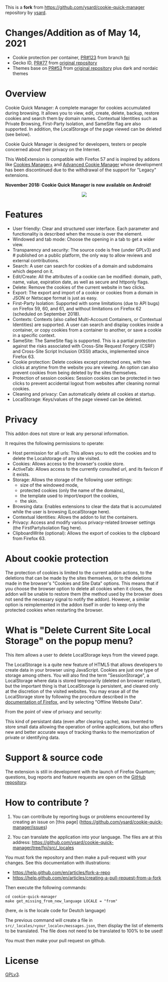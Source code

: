 This is a **fork** from https://github.com/ysard/cookie-quick-manager repository by [ysard](https://github.com/ysard).

# Changes/Addition as of May 14, 2021

- Cookie protection per container, [PR#123](https://github.com/ysard/cookie-quick-manager/pull/123) from branch [fpi](https://github.com/ralphocdol/cookie-quick-manager/tree/fpi)
- Gecko ID, [PR#77](https://github.com/ysard/cookie-quick-manager/pull/77) from [original repository](https://github.com/ysard/cookie-quick-manager)
- Themes base on [PR#53](https://github.com/ysard/cookie-quick-manager/pull/53) from [original repository](https://github.com/ysard/cookie-quick-manager) plus dark and nordaic themes

# Overview

Cookie Quick Manager: A complete manager for cookies accumulated during browsing.
It allows you to view, edit, create, delete, backup, restore cookies and search them by domain names. Contextual Identities such as Private Browsing, First-Party Isolation, and SameSite flag are also supported.
In addition, the LocalStorage of the page viewed can be deleted (see below).

Cookie Quick Manager is designed for developers, testers or people
concerned about their privacy on the Internet.

This WebExtension is compatible with Firefox 57 and is inspired by addons like [Cookies Manager+](https://addons.mozilla.org/fr/firefox/addon/cookies-manager-plus/) and [Advanced Cookie Manager](https://addons.mozilla.org/fr/firefox/addon/cookie-manager/) whose development has been discontinued due to the withdrawal of the support for "Legacy" extensions.

**November 2018: Cookie Quick Manager is now available on Android!**

<p align="center">
<img  src="https://raw.githubusercontent.com/ysard/cookie-quick-manager/fpi/AMO/screenshots/github.png">
</p>

# Features

- User friendly: Clear and structured user interface. Each parameter and functionality is described when the mouse is over the element.
- Windowed and tab mode: Choose the opening in a tab to get a wider view.
- Transparency and security: The source code is free (under GPLv3) and # published on a public platform, the only way to allow reviews and external contributions.
- Search: A user can search for cookies of a domain and subdomains which depend on it.
- Edit/Create: All the attributes of a cookie can be modified: domain, path, name, value, expiration date, as well as secure and httponly flags.
- Delete: Remove the cookies of the current website in two clicks.
- Export: The export and import of a cookie or cookies from a domain in JSON or Netscape format is just as easy.
- First-Party Isolation: Supported with some limitations (due to API bugs) on Firefox 59, 60, and 61, and without limitations on Firefox 62 (scheduled on September 2018).
- Contexts: Contexts (also called Multi-Account Containers, or Contextual Identities) are supported. A user can search and display cookies inside a container, or copy cookies from a container to another, or save a cookie in a specific context.
- SameSite: The SameSite flag is supported. This is a partial protection against the risks associated with Cross-Site Request Forgery (CSRF) and Cross-Site Script Inclusion (XSSI) attacks, implemented since Firefox 63.
- Cookie protection: Delete cookies except protected ones, with two clicks at anytime from the website you are viewing. An option can also prevent cookies from being deleted by the sites themselves.
- Protection of session cookies: Session cookies can be protected in two clicks to prevent accidental logout from websites after cleaning normal cookies.
- Cleaning and privacy: Can automatically delete all cookies at startup.
- LocalStorage: Keys/values of the page viewed can be deleted.

# Privacy

This addon does not store or leak any personal information.

It requires the following permissions to operate:

- Host permission for all urls: This allows you to edit the cookies and to delete the Localstorage of any site visited.
- Cookies: Allows access to the browser's cookie store.
- ActiveTab: Allows access to the currently consulted url, and its favicon if it exists.
- Storage: Allows the storage of the following user settings:
  - size of the windowed mode,
  - protected cookies (only the name of the domains),
  - the template used to import/export the cookies,
  - the skin.
- Browsing data: Enables extensions to clear the data that is accumulated while the user is browsing (LocalStorage here).
- Contextual Identities: Allows the addon to list the containers.
- Privacy: Access and modify various privacy-related browser settings (the FirstPartyIsolation flag here).
- ClipboardWrite (optional): Allows the export of cookies to the clipboard from Firefox 63.

# About cookie protection

The protection of cookies is limited to the current addon actions, to the deletions that can be made by the sites themselves, or to the deletions made in the browser's "Cookies and Site Data" options.
This means that if you choose the browser option to delete all cookies when it closes, the addon will be unable to restore them (the method used by the browser does not send the necessary signal to notify the addon). However, a similar option is reimplemented in the addon itself in order to keep only the protected cookies when restarting the browser.

# What is "Delete Current Site Local Storage" on the popup menu?

This item allows a user to delete LocalStorage keys from the viewed page.

The LocalStorage is a quite new feature of HTML5 that allows developers to create data in your browser using JavaScript. Cookies are just one type of storage among others.
You will also find the term "SessionStorage", a LocalStorage where data is stored temporarily (deleted on browser restart), but the important thing is that LocalStorage is persistent, and cleared only at the discretion of the visited websites.
You may erase all of the LocalStorage store by following the procedure described in the [documentation of Firefox](https://support.mozilla.org/en-US/kb/delete-cookies-remove-info-websites-stored#w_delete-all-cookies), and by selecting "Offline Website Data".

From the point of view of privacy and security:

This kind of persistant data (even after clearing cache), was invented to store small data allowing the operation of online applications, but also offers new and better accurate ways of tracking thanks to the memorization of private or identifying data.

# Support & source code

The extension is still in development with the launch of Firefox Quantum; questions, bug reports and feature requests are open on the [GitHub repository](https://github.com/ysard/cookie-quick-manager/issues).

# How to contribute ?

1. You can contribute by reporting bugs or problems encountered by creating an issue on [this page] (https://github.com/ysard/cookie-quick-manager/issues)

2. You can translate the application into your language.
   The files are at this address:
   https://github.com/ysard/cookie-quick-manager/tree/fpi/src/_locales

You must fork the repository and then make a pull-request with your changes.
See this documentation with illustrations:

- https://help.github.com/en/articles/fork-a-repo
- https://help.github.com/en/articles/creating-a-pull-request-from-a-fork

Then execute the following commands:

    cd cookie-quick-manager
    make get_missing_from_new_language LOCALE = "from"

(here, `de` is the locale code for Deutch language)

The previous command will create a file in `src/_locales/<your_locale>/messages.json`,
then display the list of elements to be translated.
The file does not need to be translated to 100% to be used!

You must then make your pull request on github.

# License

[GPLv3](https://github.com/ysard/cookie-quick-manager/blob/master/LICENSE).
